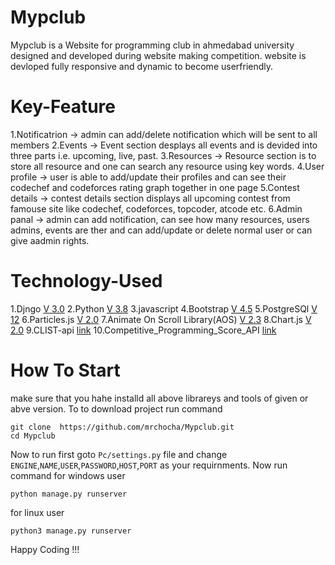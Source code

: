 # Mypclub
Mypclub is a Website for programming club in ahmedabad university designed and developed during website making competition. website is devloped fully responsive and dynamic to become userfriendly.

# Key-Feature
1.Notificatrion -> admin can add/delete notification which will be sent to all members
2.Events -> Event section desplays all events and is devided into three parts i.e. upcoming, live, past.
3.Resources -> Resource section is to store all resource and one can search any resource using key words.
4.User profile -> user is able to add/update their profiles and can see their codechef and codeforces rating graph together in one page
5.Contest details -> contest details section displays all upcoming contest from famouse site like codechef, codeforces, topcoder, atcode etc.
6.Admin panal ->  admin can add notification, can see how many resources, users admins, events are ther and can add/update or delete normal user or can give aadmin rights.

# Technology-Used
1.Djngo [V 3.0](https://www.djangoproject.com/download/)
2.Python [V 3.8](https://www.python.org/downloads/)
3.javascript
4.Bootstrap [V 4.5](https://getbootstrap.com/)
5.PostgreSQl [V 12](https://www.postgresql.org/download/windows/)
6.Particles.js [V 2.0](https://github.com/VincentGarreau/particles.js/)
7.Animate On Scroll Library(AOS) [V 2.3](https://michalsnik.github.io/aos/)
8.Chart.js [V 2.0](https://github.com/chartjs/Chart.js)
9.CLIST-api [link](https://clist.by/problems/)
10.Competitive_Programming_Score_API [link](https://github.com/Abhijeet-AR/Competitive_Programming_Score_API)

# How To Start
make sure that you hahe installd all above librareys and tools of given or abve version. To to download project run command
```
git clone  https://github.com/mrchocha/Mypclub.git
cd Mypclub
```
Now to run first goto `Pc/settings.py` file and change `ENGINE`,`NAME`,`USER`,`PASSWORD`,`HOST`,`PORT` as your requirnments. Now run command
for windows user
```
python manage.py runserver
```
for linux user
```
python3 manage.py runserver
```


Happy Coding !!!
